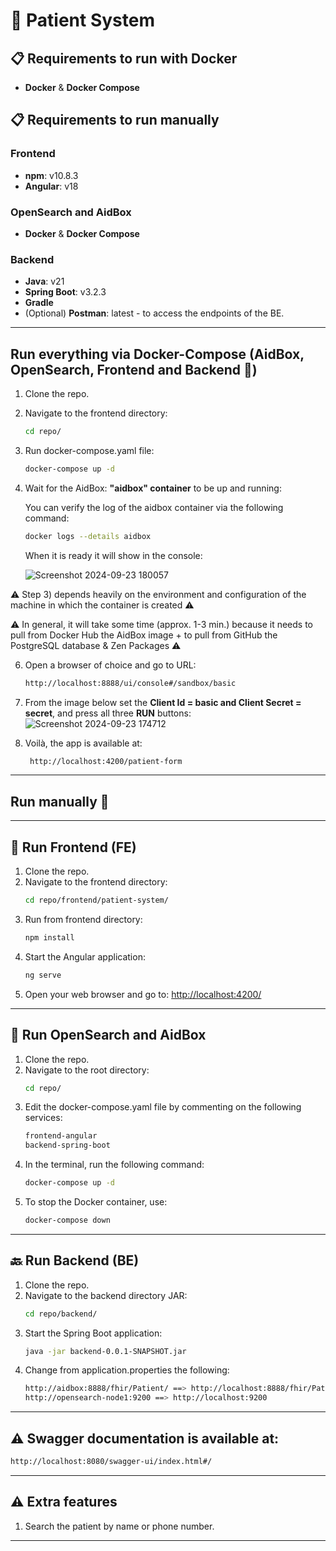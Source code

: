 
# 🏥 Patient System

## 📋 Requirements to run with Docker
- **Docker** & **Docker Compose**

## 📋 Requirements to run manually
### Frontend
- **npm**: v10.8.3
- **Angular**: v18
  
### OpenSearch and AidBox
- **Docker** & **Docker Compose**

### Backend
- **Java**: v21
- **Spring Boot**: v3.2.3
- **Gradle**
- (Optional) **Postman**: latest - to access the endpoints of the BE.

---

## Run everything via Docker-Compose (AidBox, OpenSearch, Frontend and Backend 🚀)
1. Clone the repo.
2. Navigate to the frontend directory:
   ```bash
   cd repo/
   ```
3. Run docker-compose.yaml file:
   ```bash
   docker-compose up -d 
   ```
4. Wait for the AidBox: **"aidbox" container** to be up and running:
   
   You can verify the log of the aidbox container via the following command:
   ```bash
   docker logs --details aidbox 
   ```
   When it is ready it will show in the console:
   
   ![Screenshot 2024-09-23 180057](https://github.com/user-attachments/assets/b5d0abd9-98f7-4209-b216-a8151872ee23)

  ⚠️ Step 3) depends heavily on the environment and configuration of the machine in which the container is created ⚠️
  
  ⚠️ In general, it will take some time (approx. 1-3 min.) because it needs to pull from Docker Hub the AidBox image + to pull from GitHub the PostgreSQL database & Zen Packages ⚠️

   
6. Open a browser of choice and go to URL: 
   ```bash
   http://localhost:8888/ui/console#/sandbox/basic
   ```
7. From the image below set the **Client Id = basic and Client Secret = secret**, and press all three **RUN** buttons: 
   ![Screenshot 2024-09-23 174712](https://github.com/user-attachments/assets/8d337f5a-f88b-4c5d-90b8-c7d97c692799)

8. Voilà, the app is available at:
   ```bash
    http://localhost:4200/patient-form
   ```
   
---
## Run manually 🚀
---
## 🚀 Run Frontend (FE)

1. Clone the repo.
2. Navigate to the frontend directory:
   ```bash
   cd repo/frontend/patient-system/
   ```
3. Run from frontend directory:
   ```bash
   npm install
   ```
4. Start the Angular application:
   ```bash
   ng serve
   ```
5. Open your web browser and go to: [http://localhost:4200/](http://localhost:4200/)

---

## 🐳 Run OpenSearch and AidBox

1. Clone the repo.
2. Navigate to the root directory:
   ```bash
   cd repo/
   ```
3. Edit the docker-compose.yaml file by commenting on the following services:
   ```bash
   frontend-angular
   backend-spring-boot
   ```
4. In the terminal, run the following command:
   ```bash
   docker-compose up -d
   ```
5. To stop the Docker container, use:
   ```bash
   docker-compose down
   ```

---

## 🔙 Run Backend (BE)

1. Clone the repo.
2. Navigate to the backend directory JAR:
   ```bash
   cd repo/backend/
   ```
3. Start the Spring Boot application:
   ```bash
   java -jar backend-0.0.1-SNAPSHOT.jar
   ```
4. Change from application.properties the following:
   ```bash
   http://aidbox:8888/fhir/Patient/ ==> http://localhost:8888/fhir/Patient/
   http://opensearch-node1:9200 ==> http://localhost:9200
   ```

---

## ⚠️ Swagger documentation is available at:
   ```bash
   http://localhost:8080/swagger-ui/index.html#/
   ```

---

## ⚠️ Extra features
1. Search the patient by name or phone number.

---

